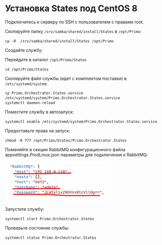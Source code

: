 # Установка States под CentOS 8

Подключитесь к серверу по SSH с пользователем с правами root. 

Скопируйте папку `/srv/samba/shared/install/States` в `/opt/Primo`:

`cp -R  /srv/samba/shared/install/States /opt/Primo`

Создайте службу:

Перейдите в каталог `/opt/Primo/States`

`cd /opt/Primo/States`

Скопируйте файл службы (идет с комплектом поставки) в `/etc/systemd/system`:

```
cp Primo.Orchestrator.States.service /etc/systemd/system/Primo.Orchestrator.States.service
systemctl daemon-reload
```

Поместите службу в автозапуск:
	
`systemctl enable /etc/systemd/system/Primo.Orchestrator.States.service`

Предоставьте права на запуск:

`chmod -R 777 /opt/Primo/States/Primo.Orchestrator.States`

Поменяйте в секции RabbitMQ конфигурационного файла appsettings.ProdLinux.json параметры для подключения к RabbitMQ:

![](../../../../orchestrator-new/resources/install/linux/centos/install-linux-centos-states-1.PNG)


Запустите службу:

`systemctl start Primo.Orchestrator.States`

Проверьте состояние службы:

`systemctl status Primo.Orchestrator.States`

